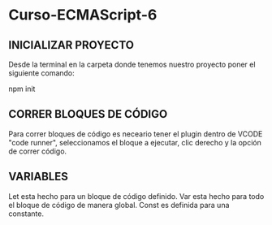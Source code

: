 # Curso-ECMAScript-6

## INICIALIZAR PROYECTO

Desde la terminal en la carpeta donde tenemos nuestro proyecto poner el siguiente comando:

npm init

## CORRER BLOQUES DE CÓDIGO

Para correr bloques de código es neceario tener el plugin dentro de VCODE "code runner", seleccionamos el bloque a ejecutar, clic derecho y la opción de correr código.

## VARIABLES

Let esta hecho para un bloque de código definido.
Var esta hecho para todo el bloque de código de manera global.
Const es definida para una constante.